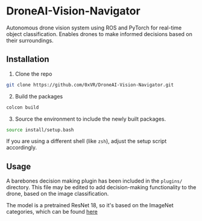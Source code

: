 # DroneAI-Vision-Navigator
Autonomous drone vision system using ROS and PyTorch for real-time object classification. Enables drones to make informed decisions based on their surroundings.

## Installation

1. Clone the repo

```sh
git clone https://github.com/0xVR/DroneAI-Vision-Navigator.git
```

2. Build the packages

```sh
colcon build
```

3. Source the environment to include the newly built packages.

```sh
source install/setup.bash
```

If you are using a different shell (like `zsh`), adjust the setup script accordingly.

## Usage

A barebones decision making plugin has been included in the `plugins/` directory. This file may be edited to add decision-making functionality to the drone, based on the image classification.

The model is a pretrained ResNet 18, so it's based on the ImageNet categories, which can be found [here](https://files.fast.ai/models/imagenet_class_index.json)
